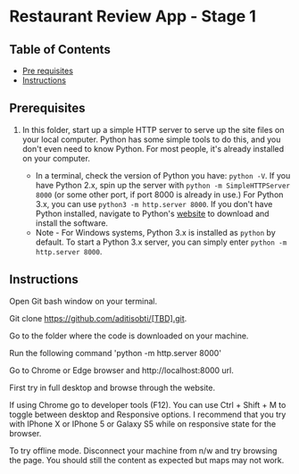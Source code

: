 # Restaurant Review App - Stage 1

## Table of Contents

- [Pre requisites](#Prerequisites)
- [Instructions](#Instructions)

## Prerequisites

1. In this folder, start up a simple HTTP server to serve up the site files on your local computer. Python has some simple tools to do this, and you don't even need to know Python. For most people, it's already installed on your computer.

    * In a terminal, check the version of Python you have: `python -V`. If you have Python 2.x, spin up the server with `python -m SimpleHTTPServer 8000` (or some other port, if port 8000 is already in use.) For Python 3.x, you can use `python3 -m http.server 8000`. If you don't have Python installed, navigate to Python's [website](https://www.python.org/) to download and install the software.
   * Note -  For Windows systems, Python 3.x is installed as `python` by default. To start a Python 3.x server, you can simply enter `python -m http.server 8000`.

## Instructions
Open Git bash window on your terminal.

Git clone https://github.com/aditisobti/[TBD].git.

Go to the folder where the code is downloaded on your machine.

Run the following command 'python -m http.server 8000'

Go to Chrome or Edge browser and http://localhost:8000 url.

First try in full desktop and browse through the website.

If using Chrome go to developer tools (F12). You can use Ctrl + Shift + M to toggle between desktop and Responsive options. I recommend that you try with IPhone X or IPhone 5 or Galaxy S5 while on responsive state for the browser.

To try offline mode. Disconnect your machine from n/w and try browsing the page. You should still the content as expected but maps may not work.
